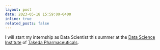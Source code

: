 ```yaml
---
layout: post
date: 2023-05-18 15:59:00-0400
inline: true
related_posts: false
---
```


I will start my internship as Data Scientist this summer at the <a href="https://www.takeda.com/our-impact/our-stories/integrating-data-sciences-into-clinical-development/">Data Science Institute</a> of <a href="https://www.takeda.com/">Takeda Pharmaceuticals</a>.
